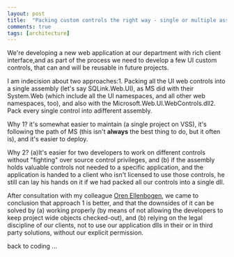 ```yaml
---
layout: post
title:  "Packing custom controls the right way - single or multiple assemblies?"
comments: true
tags: [architecture]
---
```



We're developing a new web application at our department with rich client interface,and as part of the process we need to develop a few UI custom controls, that can and will be reusable in future projects.

I am indecision about two approaches:1. Packing all the UI web controls into a single assembly (let's say SQLink.Web.UI), as MS did with their System.Web (which include all the UI namespaces, and all other web namespaces, too), and also with the Microsoft.Web.UI.WebControls.dll2. Pack every single control into adifferent assembly.

Why 1? it's somewhat easier to maintain (a single project on VSS), it's following the path of MS (this isn't **always** the best thing to do, but it often is), and it's easier to deploy.

Why 2? (a)It's easier for two developers to work on different controls without "fighting" over source control privileges, and (b) if the assembly holds valuable controls not needed to a specific application, and the application is handed to a client who isn't licensed to use those controls, he still can lay his hands on it if we had packed all our controls into a single dll.

After consultation with my colleague [Oren Ellenbogen](http://www.lnbogen.com), we came to conclusion that approach 1 is better, and that the downsides of it can be solved by (a) working properly (by means of not allowing the developers to keep project wide objects checked-out), and (b) relying on the legal discipline of our clients, not to use our application dlls in their or in third party solutions, without our explicit permission.

back to coding ...



